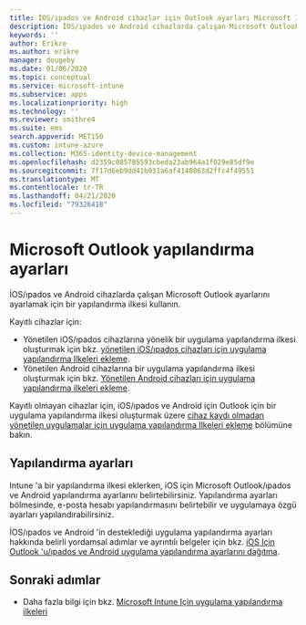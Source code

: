 ```yaml
---
title: İOS/ıpados ve Android cihazlar için Outlook ayarları Microsoft Intune
description: İOS/ıpados ve Android cihazlarda çalışan Microsoft Outlook ayarlarını ayarlamak için bir yapılandırma ilkesi oluşturun.
keywords: ''
author: Erikre
ms.author: erikre
manager: dougeby
ms.date: 01/06/2020
ms.topic: conceptual
ms.service: microsoft-intune
ms.subservice: apps
ms.localizationpriority: high
ms.technology: ''
ms.reviewer: smithre4
ms.suite: ems
search.appverid: MET150
ms.custom: intune-azure
ms.collection: M365-identity-device-management
ms.openlocfilehash: d2359c085785593cbeda23ab964a1f029e85df9e
ms.sourcegitcommit: 7f17d6eb9dd41b031a6af4148863d2ffc4f49551
ms.translationtype: MT
ms.contentlocale: tr-TR
ms.lasthandoff: 04/21/2020
ms.locfileid: "79326418"
---
```

# <a name="microsoft-outlook-configuration-settings"></a>Microsoft Outlook yapılandırma ayarları 

İOS/ıpados ve Android cihazlarda çalışan Microsoft Outlook ayarlarını ayarlamak için bir yapılandırma ilkesi kullanın. 

Kayıtlı cihazlar için:
- Yönetilen iOS/ıpados cihazlarına yönelik bir uygulama yapılandırma ilkesi oluşturmak için bkz. [yönetilen iOS/ıpados cihazları için uygulama yapılandırma Ilkeleri ekleme](app-configuration-policies-use-ios.md). 
- Yönetilen Android cihazlarına bir uygulama yapılandırma ilkesi oluşturmak için bkz. [Yönetilen Android cihazları için uygulama yapılandırma ilkeleri ekleme](app-configuration-policies-use-android.md). 

Kayıtlı olmayan cihazlar için, iOS/ıpados ve Android için Outlook için bir uygulama yapılandırma ilkesi oluşturmak üzere [cihaz kaydı olmadan yönetilen uygulamalar için uygulama yapılandırma Ilkeleri ekleme](app-configuration-policies-managed-app.md) bölümüne bakın.

## <a name="configuration-settings"></a>Yapılandırma ayarları

Intune 'a bir yapılandırma ilkesi eklerken, iOS için Microsoft Outlook/ıpados ve Android yapılandırma ayarlarını belirtebilirsiniz. Yapılandırma ayarları bölmesinde, e-posta hesabı yapılandırmasını belirtebilir ve uygulamaya özgü ayarları yapılandırabilirsiniz.

İOS/ıpados ve Android 'in desteklediği uygulama yapılandırma ayarları hakkında belirli yordamsal adımlar ve ayrıntılı belgeler için bkz. [iOS Için Outlook 'u/ıpados ve Android uygulama yapılandırma ayarlarını dağıtma](https://docs.microsoft.com/exchange/clients-and-mobile-in-exchange-online/outlook-for-ios-and-android/outlook-for-ios-and-android-configuration-with-microsoft-intune).

## <a name="next-steps"></a>Sonraki adımlar

- Daha fazla bilgi için bkz. [Microsoft Intune Için uygulama yapılandırma ilkeleri](app-configuration-policies-overview.md)
